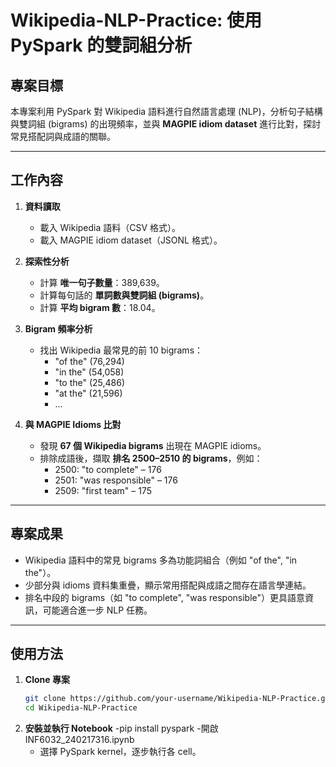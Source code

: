 # Wikipedia-NLP-Practice: 使用 PySpark 的雙詞組分析  

## 專案目標  
本專案利用 PySpark 對 Wikipedia 語料進行自然語言處理 (NLP)，分析句子結構與雙詞組 (bigrams) 的出現頻率，並與 **MAGPIE idiom dataset** 進行比對，探討常見搭配詞與成語的關聯。  

---

## 工作內容  

1. **資料讀取**  
   - 載入 Wikipedia 語料（CSV 格式）。  
   - 載入 MAGPIE idiom dataset（JSONL 格式）。  

2. **探索性分析**  
   - 計算 **唯一句子數量**：389,639。  
   - 計算每句話的 **單詞數與雙詞組 (bigrams)**。  
   - 計算 **平均 bigram 數**：18.04。  

3. **Bigram 頻率分析**  
   - 找出 Wikipedia 最常見的前 10 bigrams：  
     - "of the" (76,294)  
     - "in the" (54,058)  
     - "to the" (25,486)  
     - "at the" (21,596)  
     - …  

4. **與 MAGPIE Idioms 比對**  
   - 發現 **67 個 Wikipedia bigrams** 出現在 MAGPIE idioms。  
   - 排除成語後，擷取 **排名 2500–2510 的 bigrams**，例如：  
     - 2500: "to complete" – 176  
     - 2501: "was responsible" – 176  
     - 2509: "first team" – 175  

---

## 專案成果  
- Wikipedia 語料中的常見 bigrams 多為功能詞組合（例如 "of the", "in the"）。  
- 少部分與 idioms 資料集重疊，顯示常用搭配與成語之間存在語言學連結。  
- 排名中段的 bigrams（如 "to complete", "was responsible"）更具語意資訊，可能適合進一步 NLP 任務。  

---

## 使用方法  

1. **Clone 專案**  
   ```bash
   git clone https://github.com/your-username/Wikipedia-NLP-Practice.git
   cd Wikipedia-NLP-Practice
2. **安裝並執行 Notebook**
     -pip install pyspark
     -開啟 INF6032_240217316.ipynb
    - 選擇 PySpark kernel，逐步執行各 cell。

